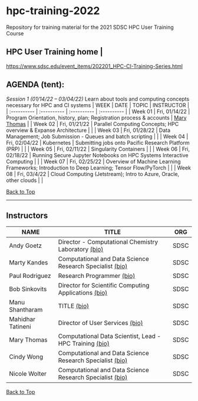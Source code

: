 # hpc-training-2022
Repository for training material for the 2021 SDSC HPC User Training Course

## HPC User Training home |
https://www.sdsc.edu/event_items/202201_HPC-CI-Training-Series.html

## <a name="top">**AGENDA (tent):**

*Session 1 (01/14/22 – 03/04/22)*
Learn about tools and computing concepts necessary for HPC and CI systems
| WEEK  | DATE | TOPIC | INSTRUCTOR |
| :---------- |  :---------- | :---------- | :---------- |
| Week 01 | Fri, 01/14/22 | Program Orientation, history, plan; Registration process & accounts | [Mary Thomas](#thomas)   |
| Week 02 | Fri, 01/21/22 | Parallel Computing Concepts; HPC overview & Expanse Architecture  |  |
| Week 03 | Fri, 01/28/22 | Data Management; Job Submission - Queues and batch scripting  |  |
| Week 04 | Fri, 02/04/22 | Kubernetes | Submitting jobs onto Pacific Research Platform (PRP)  |  |
| Week 05 | Fri, 02/11/22 | Singularity Containers |  |
| Week 06 | Fri, 02/18/22 | Running Secure Jupyter Notebooks on HPC Systems Interactive Computing  |  |
| Week 07 | Fri, 02/25/22 | Overview of Machine Learning Frameworks; Introduction to Deep Learning; Tensor Flow/PyTorch |  |
| Week 08 | Fri, 03/4/22 | Cloud Computing (Jetstream); Intro to Azure, Oracle, other clouds | |  


[Back to Top](#top)

<hr>

## Instructors<a name="instructors"></a>

| **NAME** | **TITLE** | **ORG** |
| ---------------------------------- | ----------- | ----------- |
| Andy Goetz<a name="goetz"></a>  |  Director -  Computational Chemistry Laboratory [(bio)](https://www.sdsc.edu/research/researcher_spotlight/goetz_andreas.html) |  SDSC |
| Marty Kandes<a name="kandes"></a>  |  Computational and Data Science Research Specialist [(bio)](https://www.linkedin.com/in/marty-kandes-b53a34144/) |  SDSC |
| Paul Rodriguez<a name="rodriguez"></a>  |  Research Programmer [(bio)](https://www.coursera.org/instructor/~13847302) |  SDSC |
| Bob Sinkovits<a name="sinkovits"></a>  | Director for Scientific Computing Applications [(bio)](https://www.sdsc.edu/research/researcher_spotlight/sinkovits_robert.html) | SDSC|
| Manu Shantharam <a name="shantharam"></a> | TITLE [(bio)](TBD) | SDSC |
| Mahidhar Tatineni<a name="tatineni"></a> | Director of User Services [(bio)](https://www.sdsc.edu/research/researcher_spotlight/tatineni_mahidhar.html)   | SDSC |
| Mary Thomas<a name="thomas"></a>  | Computational Data Scientist, Lead -  HPC Training  [(bio)]( https://www.sdsc.edu/research/researcher_spotlight/thomas_mary.html)| SDSC |
| Cindy Wong | Computational and Data Science Research Specialist [(bio)](https://www.linkedin.com/in/nicole-wolter-bbb94a3/)| SDSC |
| Nicole Wolter | Computational and Data Science Research Specialist [(bio)](https://www.linkedin.com/in/nicole-wolter-bbb94a3/)| SDSC |

[Back to Top](#top)
